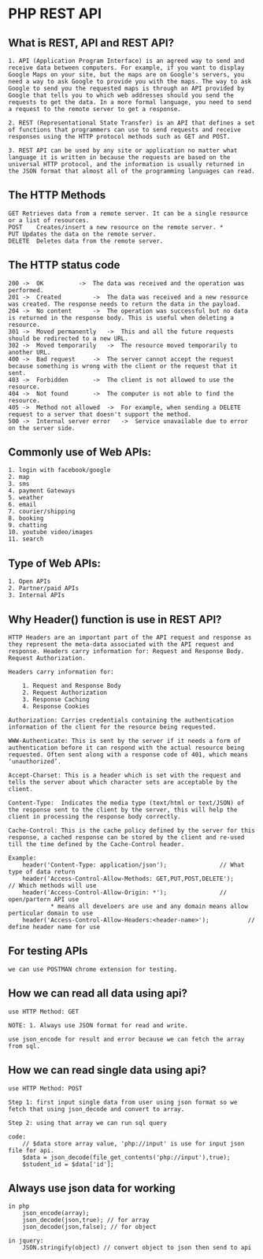 # PHP REST API

## What is REST, API and REST API?

	1. API (Application Program Interface) is an agreed way to send and receive data between computers. For example, if you want to display Google Maps on your site, but the maps are on Google's servers, you need a way to ask Google to provide you with the maps. The way to ask Google to send you the requested maps is through an API provided by Google that tells you to which web addresses should you send the requests to get the data. In a more formal language, you need to send a request to the remote server to get a response.

	2. REST (Representational State Transfer) is an API that defines a set of functions that programmers can use to send requests and receive responses using the HTTP protocol methods such as GET and POST.

	3. REST API can be used by any site or application no matter what language it is written in because the requests are based on the universal HTTP protocol, and the information is usually returned in the JSON format that almost all of the programming languages can read.

## The HTTP Methods

	GET	Retrieves data from a remote server. It can be a single resource or a list of resources.
	POST	Creates/insert a new resource on the remote server. *
	PUT	Updates the data on the remote server.
	DELETE	Deletes data from the remote server.

## The HTTP status code

	200	->	OK			->	The data was received and the operation was performed.
	201	->	Created			->	The data was received and a new resource was created. The response needs to return the data in the payload.
	204	->	No content		->	The operation was successful but no data is returned in the response body. This is useful when deleting a resource.
	301	->	Moved permanently	->	This and all the future requests should be redirected to a new URL.
	302	->	Moved temporarily	->	The resource moved temporarily to another URL.
	400	->	Bad request		->	The server cannot accept the request because something is wrong with the client or the request that it sent.
	403	->	Forbidden		->	The client is not allowed to use the resource.
	404	->	Not found		->	The computer is not able to find the resource.
	405	->	Method not allowed	->	For example, when sending a DELETE request to a server that doesn't support the method.
	500	->	Internal server error	->	Service unavailable due to error on the server side.

## Commonly use of Web APIs:

	1. login with facebook/google
	2. map
	3. sms
	4. payment Gateways
	5. weather
	6. email
	7. courier/shipping
	8. booking
	9. chatting
	10. youtube video/images
	11. search

## Type of Web APIs:
	
	1. Open APIs
	2. Partner/paid APIs
	3. Internal APIs

## Why Header() function is use in REST API? 
	
	HTTP Headers are an important part of the API request and response as they represent the meta-data associated with the API request and response. Headers carry information for: Request and Response Body. Request Authorization.

	Headers carry information for:

		1. Request and Response Body
		2. Request Authorization
		3. Response Caching 
		4. Response Cookies

	Authorization: Carries credentials containing the authentication information of the client for the resource being requested.

	WWW-Authenticate: This is sent by the server if it needs a form of authentication before it can respond with the actual resource being requested. Often sent along with a response code of 401, which means ‘unauthorized’.

	Accept-Charset: This is a header which is set with the request and tells the server about which character sets are acceptable by the client.

	Content-Type:  Indicates the media type (text/html or text/JSON) of the response sent to the client by the server, this will help the client in processing the response body correctly.

	Cache-Control: This is the cache policy defined by the server for this response, a cached response can be stored by the client and re-used till the time defined by the Cache-Control header.

	Example:
		header('Content-Type: application/json');				// What type of data return
		header('Access-Control-Allow-Methods: GET,PUT,POST,DELETE');		// Which methods will use 
		header('Access-Control-Allow-Origin: *');				// open/partern API use
				* means all develoers are use and any domain means allow perticular domain to use 
		header('Access-Control-Allow-Headers:<header-name>');			// define header name for use

## For testing APIs
	
	we can use POSTMAN chrome extension for testing.

## How we can read all data using api?

	use HTTP Method: GET
	
	NOTE: 1. Always use JSON format for read and write.

	use json_encode for result and error because we can fetch the array from sql.

## How we can read single data using api?

	use HTTP Method: POST

	Step 1: first input single data from user using json format so we fetch that using json_decode and convert to array.

	Step 2: using that array we can run sql query

	code:
		// $data store array value, 'php://input' is use for input json file for api.
		$data = json_decode(file_get_contents('php://input'),true);
		$student_id = $data['id'];

## Always use json data for working

	in php
		json_encode(array);
		json_decode(json,true); // for array
		json_decode(json,false); // for object

	in jquery:
		JSON.stringify(object) // convert object to json then send to api
